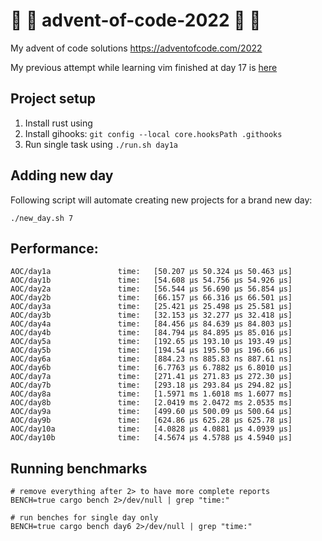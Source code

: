 #  🎅 🎄 advent-of-code-2022 🎅 🎄 

My advent of code solutions https://adventofcode.com/2022

My previous attempt while learning vim finished at day 17 is [here](https://github.com/FlakM/aoc2021)

## Project setup

1. Install rust using
2. Install gihooks: `git config --local core.hooksPath .githooks`
3. Run single task using `./run.sh day1a`


## Adding new day

Following script will automate creating new projects for a brand new
day:

```shell
./new_day.sh 7
```


## Performance:

```
AOC/day1a               time:   [50.207 µs 50.324 µs 50.463 µs]
AOC/day1b               time:   [54.608 µs 54.756 µs 54.926 µs]
AOC/day2a               time:   [56.544 µs 56.690 µs 56.854 µs]
AOC/day2b               time:   [66.157 µs 66.316 µs 66.501 µs]
AOC/day3a               time:   [25.421 µs 25.498 µs 25.581 µs]
AOC/day3b               time:   [32.153 µs 32.277 µs 32.418 µs]
AOC/day4a               time:   [84.456 µs 84.639 µs 84.803 µs]
AOC/day4b               time:   [84.794 µs 84.895 µs 85.016 µs]
AOC/day5a               time:   [192.65 µs 193.10 µs 193.49 µs]
AOC/day5b               time:   [194.54 µs 195.50 µs 196.66 µs]
AOC/day6a               time:   [884.23 ns 885.83 ns 887.61 ns]
AOC/day6b               time:   [6.7763 µs 6.7882 µs 6.8010 µs]
AOC/day7a               time:   [271.41 µs 271.83 µs 272.30 µs]
AOC/day7b               time:   [293.18 µs 293.84 µs 294.82 µs]
AOC/day8a               time:   [1.5971 ms 1.6018 ms 1.6077 ms]
AOC/day8b               time:   [2.0419 ms 2.0472 ms 2.0535 ms]
AOC/day9a               time:   [499.60 µs 500.09 µs 500.64 µs]
AOC/day9b               time:   [624.86 µs 625.28 µs 625.78 µs]
AOC/day10a              time:   [4.0828 µs 4.0881 µs 4.0939 µs]
AOC/day10b              time:   [4.5674 µs 4.5788 µs 4.5940 µs]
```

## Running benchmarks


```shell
# remove everything after 2> to have more complete reports
BENCH=true cargo bench 2>/dev/null | grep "time:"

# run benches for single day only
BENCH=true cargo bench day6 2>/dev/null | grep "time:"
```
